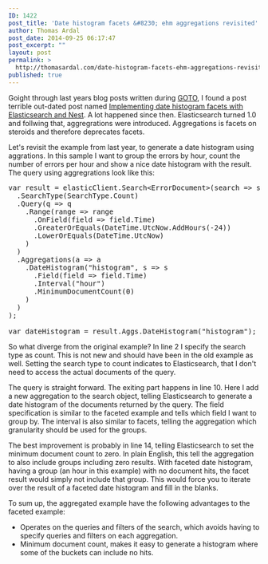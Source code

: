 ```yaml
---
ID: 1422
post_title: 'Date histogram facets &#8230; ehm aggregations revisited'
author: Thomas Ardal
post_date: 2014-09-25 06:17:47
post_excerpt: ""
layout: post
permalink: >
  http://thomasardal.com/date-histogram-facets-ehm-aggregations-revisited/
published: true
---
```

Goight through last years blog posts written during <a href="http://gotocon.com/" target="_blank">GOTO</a>, I found a post terrible out-dated post named <a href="/implementing-date-histogram-facets-with-elasticsearch-and-nest/">Implementing date histogram facets with Elasticsearch and Nest</a>. A lot happened since then. Elasticsearch turned 1.0 and follwing that, aggregrations were introduced. Aggregations is facets on steroids and therefore deprecates facets.

Let's revisit the example from last year, to generate a date histogram using aggrations. In this sample I want to group the errors by hour, count the number of errors per hour and show a nice date histogram with the result. The query using aggregrations look like this:
 
<pre class="lang:c# decode:true " >var result = elasticClient.Search&lt;ErrorDocument&gt;(search =&gt; search
  .SearchType(SearchType.Count)
  .Query(q =&gt; q
    .Range(range =&gt; range
      .OnField(field =&gt; field.Time)
      .GreaterOrEquals(DateTime.UtcNow.AddHours(-24))
      .LowerOrEquals(DateTime.UtcNow)
    )
  )
  .Aggregations(a =&gt; a
    .DateHistogram("histogram", s =&gt; s
      .Field(field =&gt; field.Time)
      .Interval("hour")
      .MinimumDocumentCount(0)
    )
  )
);
 
var dateHistogram = result.Aggs.DateHistogram("histogram");</pre> 

So what diverge from the original example? In line 2 I specify the search type as count. This is not new and should have been in the old example as well. Setting the search type to count indicates to Elasticsearch, that I don't need to access the actual documents of the query.

The query is straight forward. The exiting part happens in line 10. Here I add a new aggregation to the search object, telling Elasticsearch to generate a date histogram of the documents returned by the query. The field specification is similar to the faceted example and tells which field I want to group by. The interval is also similar to facets, telling the aggregation which granularity should be used for the groups.

The best improvement is probably in line 14, telling Elasticsearch to set the minimum document count to zero. In plain English, this tell the aggregation to also include groups including zero results. With faceted date histogram, having a group (an hour in this example) with no document hits, the facet result would simply not include that group. This would force you to iterate over the result of a faceted date histogram and fill in the blanks.

To sum up, the aggregated example have the following advantages to the faceted example:

<ul>
<li>Operates on the queries and filters of the search, which avoids having to specify queries and filters on each aggregation.</li>
<li>Minimum document count, makes it easy to generate a histogram where some of the buckets can include no hits.</li>
</ul>
